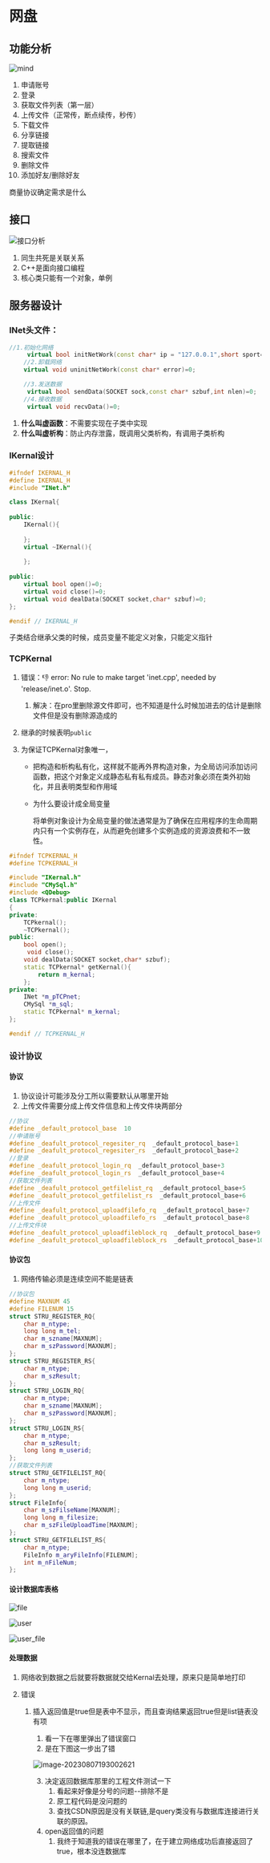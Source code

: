 # 网盘

## 功能分析

![mind](image-20230806214855105.png)

1. 申请账号
2. 登录
3. 获取文件列表（第一层）
4. 上传文件（正常传，断点续传，秒传）
5. 下载文件
6. 分享链接
7. 提取链接
8. 搜索文件
9. 删除文件 
10. 添加好友/删除好友

商量协议确定需求是什么

## 接口

![接口分析](image-20230806214612529.png)

1. 同生共死是关联关系
2. C++是面向接口编程
3. 核心类只能有一个对象，单例

## 服务器设计

### INet头文件：

```c++
//1.初始化网络
     virtual bool initNetWork(const char* ip = "127.0.0.1",short sport=8899)=0;
    //2.卸载网络
    virtual void uninitNetWork(const char* error)=0;

    //3.发送数据
     virtual bool sendData(SOCKET sock,const char* szbuf,int nlen)=0;
    //4.接收数据
     virtual void recvData()=0;
```

1. **什么叫虚函数**：不需要实现在子类中实现
2. **什么叫虚析构**：防止内存泄露，既调用父类析构，有调用子类析构



### IKernal设计

```c++
#ifndef IKERNAL_H
#define IKERNAL_H
#include "INet.h"

class IKernal{
    
public:
    IKernal(){
        
    };
    virtual ~IKernal(){
        
    };
    
public:
    virtual bool open()=0;
    virtual void close()=0;
    virtual void dealData(SOCKET socket,char* szbuf)=0;
};

#endif // IKERNAL_H

```

 子类结合继承父类的时候，成员变量不能定义对象，只能定义指针

### TCPKernal

1. 错误：:-1: error: No rule to make target 'inet.cpp', needed by 'release/inet.o'.  Stop.
   1. 解决：在pro里删除源文件即可，也不知道是什么时候加进去的估计是删除文件但是没有删除源造成的

1. 继承的时候表明`public`

2. 为保证TCPKernal对象唯一，

   * 把构造和析构私有化，这样就不能再外界构造对象，为全局访问添加访问函数，把这个对象定义成静态私有私有成员。静态对象必须在类外初始化，并且表明类型和作用域

   * 为什么要设计成全局变量

     将单例对象设计为全局变量的做法通常是为了确保在应用程序的生命周期内只有一个实例存在，从而避免创建多个实例造成的资源浪费和不一致性。

```c++
#ifndef TCPKERNAL_H
#define TCPKERNAL_H

#include "IKernal.h"
#include "CMySql.h"
#include <QDebug>
class TCPkernal:public IKernal
{
private:
    TCPkernal();
    ~TCPkernal();
public:
    bool open();
     void close();
    void dealData(SOCKET socket,char* szbuf);
    static TCPkernal* getKernal(){
        return m_kernal;
    };
private:
    INet *m_pTCPnet;
    CMySql *m_sql;
    static TCPkernal* m_kernal;
};

#endif // TCPKERNAL_H

```

### 设计协议

#### 协议

1. 协议设计可能涉及分工所以需要默认从哪里开始
2. 上传文件需要分成上传文件信息和上传文件块两部分

```c++
//协议
#define _default_protocol_base  10
//申请账号
#define _deafult_protocol_regesiter_rq  _default_protocol_base+1
#define _deafult_protocol_regesiter_rs  _default_protocol_base+2
//登录
#define _deafult_protocol_login_rq  _default_protocol_base+3
#define _deafult_protocol_login_rs  _default_protocol_base+4
//获取文件列表
#define _deafult_protocol_getfilelist_rq  _default_protocol_base+5
#define _deafult_protocol_getfilelist_rs  _default_protocol_base+6
//上传文件
#define _deafult_protocol_uploadfilefo_rq  _default_protocol_base+7
#define _deafult_protocol_uploadfilefo_rs  _default_protocol_base+8
//上传文件块
#define _deafult_protocol_uploadfileblock_rq  _default_protocol_base+9
#define _deafult_protocol_uploadfileblock_rs  _default_protocol_base+10

```

#### 协议包

1. 网络传输必须是连续空间不能是链表

```c++
//协议包
#define MAXNUM 45
#define FILENUM 15
struct STRU_REGISTER_RQ{
    char m_ntype;
    long long m_tel;
    char m_szname[MAXNUM];
    char m_szPassword[MAXNUM];
};
struct STRU_REGISTER_RS{
    char m_ntype;
    char m_szResult;
};
struct STRU_LOGIN_RQ{
    char m_ntype;
    char m_szname[MAXNUM];
    char m_szPassword[MAXNUM];
};
struct STRU_LOGIN_RS{
    char m_ntype;
    char m_szResult;
    long long m_userid;
};
//获取文件列表
struct STRU_GETFILELIST_RQ{
    char m_ntype;
    long long m_userid;
};
struct FileInfo{
    char m_szFilseName[MAXNUM];
    long long m_filesize;
    char m_szFileUploadTime[MAXNUM];
};
struct STRU_GETFILELIST_RS{
    char m_ntype;
    FileInfo m_aryFileInfo[FILENUM];
    int m_nFileNum;
};

```

#### 设计数据库表格

![file](image-20230807171017893.png)

![user](image-20230807171037004.png)

![user_file](image-20230807171108479.png)

#### 处理数据

1. 网络收到数据之后就要将数据就交给Kernal去处理，原来只是简单地打印

2. 错误

   1. 插入返回值是true但是表中不显示，而且查询结果返回true但是list链表没有项

      1. 看一下在哪里弹出了错误窗口
      2. 是在下图这一步出了错

      ![image-20230807193002621](image-20230807193002621.png)

      3. 决定返回数据库那里的工程文件测试一下
         1. 看起来好像是分号的问题--排除不是
         2. 原工程代码是没问题的
         3. 查找CSDN原因是没有关联链,是query类没有与数据库连接进行关联的原因。
      4. open返回值的问题
         1. 我终于知道我的错误在哪里了，在于建立网络成功后直接返回了true，根本没连数据库